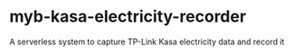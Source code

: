 # myb-kasa-electricity-recorder
 A serverless system to capture TP-Link Kasa electricity data and record it
